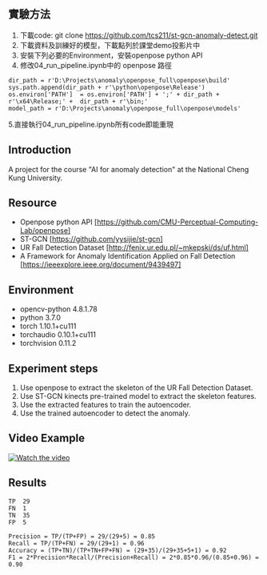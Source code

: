 ## 實驗方法
1. 下載code: git clone https://github.com/tcs211/st-gcn-anomaly-detect.git
2. 下載資料及訓練好的模型，下載點列於課堂demo投影片中
3. 安裝下列必要的Environment，安裝openpose python API
4. 修改04_run_pipeline.ipynb中的 openpose 路徑
```
dir_path = r'D:\Projects\anomaly\openpose_full\openpose\build'
sys.path.append(dir_path + r'\python\openpose\Release')
os.environ['PATH']  = os.environ['PATH'] + ';' + dir_path + r'\x64\Release;' +  dir_path + r'\bin;'
model_path = r'D:\Projects\anomaly\openpose_full\openpose\models'
```
5.直接執行04_run_pipeline.ipynb所有code即能重現


## Introduction

A project for the course "AI for anomaly detection" at the National Cheng Kung University.

## Resource

- Openpose python API [https://github.com/CMU-Perceptual-Computing-Lab/openpose]
- ST-GCN [https://github.com/yysijie/st-gcn]
- UR Fall Detection Dataset [http://fenix.ur.edu.pl/~mkepski/ds/uf.html]
- A Framework for Anomaly Identification Applied on Fall Detection [https://ieeexplore.ieee.org/document/9439497]


## Environment

- opencv-python             4.8.1.78      
- python                    3.7.0          
- torch                     1.10.1+cu111       
- torchaudio                0.10.1+cu111         
- torchvision               0.11.2            

## Experiment steps

1. Use openpose to extract the skeleton of the UR Fall Detection Dataset.
1. Use ST-GCN kinects pre-trained model to extract the skeleton features.
1. Use the extracted features to train the autoencoder.
1. Use the trained autoencoder to detect the anomaly.

## Video Example

[![Watch the video](https://img.youtube.com/vi/-YKewWzZIZY/0.jpg)](https://www.youtube.com/watch?v=-YKewWzZIZY)

## Results
```
TP	29
FN	1
TN	35
FP	5

Precision = TP/(TP+FP) = 29/(29+5) = 0.85
Recall = TP/(TP+FN) = 29/(29+1) = 0.96
Accuracy = (TP+TN)/(TP+TN+FP+FN) = (29+35)/(29+35+5+1) = 0.92
F1 = 2*Precision*Recall/(Precision+Recall) = 2*0.85*0.96/(0.85+0.96) = 0.90
```


